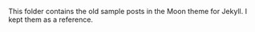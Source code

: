 This folder contains the old sample posts in the Moon theme for Jekyll. I kept them as a reference.
